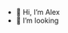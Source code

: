 - 👋 Hi, I’m Alex
- 👀 I’m looking

<!---
mormidon/mormidon is a ✨ special ✨ repository because its `README.md` (this file) appears on your GitHub profile.
You can click the Preview link to take a look at your changes.
--->
